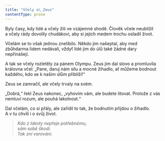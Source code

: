 ```yaml
---
title: "Včely a\_Zeus"
contentType: prose
---
```


Byly časy, kdy lidé a včely žili ve vzájemné shodě. Člověk včele neublížil a včely rády dovolily chudákovi, aby si jejich medem trochu osladil život.

Včelám se to však jednou znelíbilo. Někdo jim našeptal, aby med zbůhdarma lidem nedávali, vždyť lidé jim do úlů také žádné dary nepřinášejí.

A tak se včely rozletěly za pánem Olympu. Zeus jim dal slovo a promluvila královna včel: „Pane, daruj nám sílu a mocné žihadlo, ať můžeme bodnout každého, kdo se k našim úlům přiblíží!“

Zeus se zamračil, ale včely trvaly na svém.

„Dobrá,“ řekl Zeus nakonec, „vyhovím vám, ale budete litovat. Protože z vás nemluví rozum, ale pouhá lakotnost.“

Dal včelám, co si přály, ale zařídil to tak, že bodnutím přijdou o žihadlo. A v tu chvíli i o svůj život.

  

> _Kdo z lakoty nepřeje potřebnému,  
> sám sobě škodí.  
> Tak zní varování._
